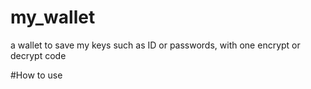 # my_wallet
a wallet to save my keys such as ID or passwords, with one encrypt or decrypt code

#How to use
